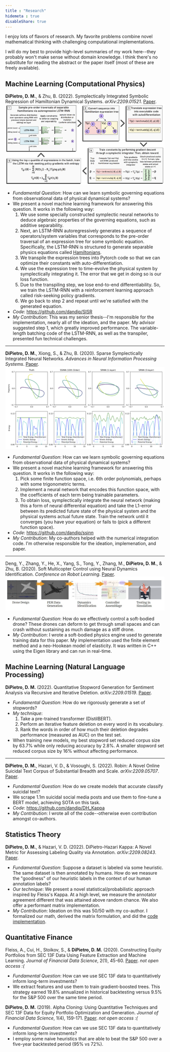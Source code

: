 ```yaml
---
title : "Research"
hidemeta : true
disableShare: true
---
```


I enjoy lots of flavors of research. My favorite problems combine novel mathematical
thinking with challenging computational implementations.

I will do my best to provide high-level summaries of my work here--they probably won't
make sense without domain knowledge. I think there's no substitute for reading
the abstract or the paper itself (most of these are freely available).

## Machine Learning (Computational Physics)

**DiPietro, D. M.**, & Zhu, B. (2022). Symplectically Integrated Symbolic Regression of Hamiltonian
Dynamical Systems. *arXiv:2209.01521*. [Paper](https://arxiv.org/pdf/2209.01521.pdf).
![alt text](/SISR.PNG)
* *Fundamental Question*: How can we learn symbolic governing equations from observational data of physical dynamical systems?
* We present a novel machine learning framework for answering this question. It works
  in the following way:
    1. We use some specially constructed symplectic neural networks to deduce algebraic
      properties of the governing equations, such as additive separability.
    2. Next, an LSTM-RNN autoregressively generates a sequence of operators/system variables that
      corresponds to the pre-order traversal of an expression tree for some symbolic equation. Specifically,
      the LSTM-RNN is structured to generate separable physics equations called [Hamiltonians](https://en.wikipedia.org/wiki/Hamiltonian_mechanics).
    3. We transpile the expression trees into Pytorch code so that we can optimize their constants with auto-differentiation.
    4. We use the expression tree to time-evolve the physical system by symplectically integrating it. The error
      that we get in doing so is our loss function.
    5. Due to the transpiling step, we lose end-to-end differentiability. So, we train the LSTM-RNN with a     reinforcement learning approach called risk-seeking policy gradients.
    6. We go back to step 2 and repeat until we're satisfied with the generated equation.
* *Code*: https://github.com/dandip/SISR
* *My Contribution*: This was my senior thesis--I'm responsible for the implementation, nearly all of the ideation, and the paper. My advisor suggested step 1, which greatly improved performance. The variable-length batching code of the LSTM-RNN, as well as the transpiler, presented fun technical
challenges.

---

**DiPietro, D. M.**, Xiong, S., & Zhu, B. (2020). Sparse Symplectically Integrated Neural Networks.
*Advances in Neural Information Processing Systems*. [Paper](https://proceedings.neurips.cc/paper/2020/file/439fca360bc99c315c5882c4432ae7a4-Paper.pdf).
![alt text](/SSINN.PNG)
* *Fundamental Question*: How can we learn symbolic governing equations from observational data of physical dynamical systems?
* We present a novel machine learning framework for answering this question. It works
  in the following way:
    1. Pick some finite function space, i.e. 6th order polynomials, perhaps with some trigonometric terms.
    2. Implement a neural network that encodes this function space, with the coefficients of each term
    being trainable parameters.
    3. To obtain loss, symplectically integrate the neural network (making this a form of neural differential equation) and take the L1-error between its predicted
    future state of the physical system and the physical systems actual future state. Train the network until
    it converges (you have your equation) or fails to (pick a different function space).
* *Code*: https://github.com/dandip/ssinn
* *My Contribution*: My co-authors helped with the numerical integration code. I'm otherwise responsible for the ideation, implemenation, and paper.
---

Deng, Y., Zhang, Y., He, X., Yang, S., Tong, Y., Zhang, M., **DiPietro, D. M.**, & Zhu, B. (2020).
Soft Multicopter Control using Neural Dynamics Identification. *Conference on Robot Learning*.
[Paper](https://proceedings.mlr.press/v155/deng21a.html).
![alt text](/drone.PNG)
* *Fundamental Question*: How do we effectively control a soft-bodied drone? These drones can deform
to get through small spaces and can crash without sustaining as much damage as a stiff drone.
* *My Contribution*: I wrote a soft-bodied physics engine used to generate training data for this paper.
  My implementation used the finite element method and a neo-Hookean model of elasticity. It was written in C++ using the Eigen library and can run in real-time.

## Machine Learning (Natural Language Processing)

**DiPietro, D. M.** (2022). Quantitative Stopword Generation for Sentiment Analysis via Recursive
and Iterative Deletion. *arXiv:2209.01519*. [Paper](https://arxiv.org/pdf/2209.01519.pdf).
* *Fundamental Question*: How do we rigorously generate a set of stopwords?
* *My technique*:
  1. Take a pre-trained transformer (DistilBERT).
  2. Perform an iterative feature deletion on every word in its vocabulary.
  3. Rank the words in order of how much their deletion degrades performance (measured as AUC) on the test set.
* When training new models, my best stopword set reduced corpus size by 63.7% while only reducing
accuracy by 2.8%. A smaller stopword set reduced corpus size by 16% without affecting performance.
---

**DiPietro, D. M.**, Hazari, V. D., & Vosoughi, S. (2022). Robin: A Novel Online Suicidal Text Corpus
of Substantial Breadth and Scale. *arXiv:2209.05707*. [Paper](https://arxiv.org/pdf/2209.05707.pdf).
* *Fundamental Question*: How do we create models that accurate classify suicidal text?
* We scrape 1.1m suicidal social media posts and use them to fine-tune a BERT model, achieving SOTA
  on this task.
* *Code*: https://github.com/dandip/DH_Kappa
* *My Contribution*: I wrote all of the code--otherwise even contribution amongst co-authors.

## Statistics Theory

**DiPietro, D. M.**, & Hazari, V. D. (2022). DiPietro-Hazari Kappa: A Novel Metric for Assessing
Labeling Quality via Annotation. *arXiv:2209.08243*. [Paper](https://arxiv.org/pdf/2209.08243.pdf).
* *Fundamental Question*: Suppose a dataset is labeled via some heuristic. The same dataset is then
annotated by humans. How do we measure the "goodness" of our heuristic labels in the context of our
human annotation labels?
* *Our technique*: We present a novel statistical/probabilistic approach inspired by Fleiss's Kappa. At a high level, we measure the annotator agreement different that was attained above random chance. We also offer a performant matrix implementation.
* *My Contribution*: Ideation on this was 50/50 with my co-author. I formalized our math, derived the matrix formulation, and did the [code implementation](https://github.com/dandip/DH_Kappa).

## Quantitative Finance

Fleiss, A., Cui, H., Stoikov, S., & **DiPietro, D. M.** (2020). Constructing Equity Portfolios from SEC
13F Data Using Feature Extraction and Machine Learning. *Journal of Financial Data Science*, 2(1),
45-60. [Paper](https://jfds.pm-research.com/content/early/2019/12/10/jfds.2019.1.022). *not open access :(*
* *Fundamental Question*: How can we use SEC 13F data to quantitatively inform long-term investments?
* We extract features and use them to train gradient-boosted trees. This strategy earned 19.8% annualized in historical backtesting versus 9.5% for the S&P 500 over the same time period.

**DiPietro, D. M.** (2019). Alpha Cloning: Using Quantitative Techniques and SEC 13F Data for
Equity Portfolio Optimization and Generation. *Journal of Financial Data Science*, 1(4), 159-171.
    [Paper](https://jfds.pm-research.com/content/1/4/159.short). *not open access :(*
* *Fundamental Question*: How can we use SEC 13F data to quantitatively inform long-term investments?
* I employ some naive heuristics that are able to beat the S&P 500 over a five-year backtested period (95% vs 72%).